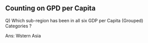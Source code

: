 ## Counting on GPD per Capita


Q) Which sub-region has been in all six GDP per Capita (Grouped) Categories ?

Ans:  Wstern Asia 